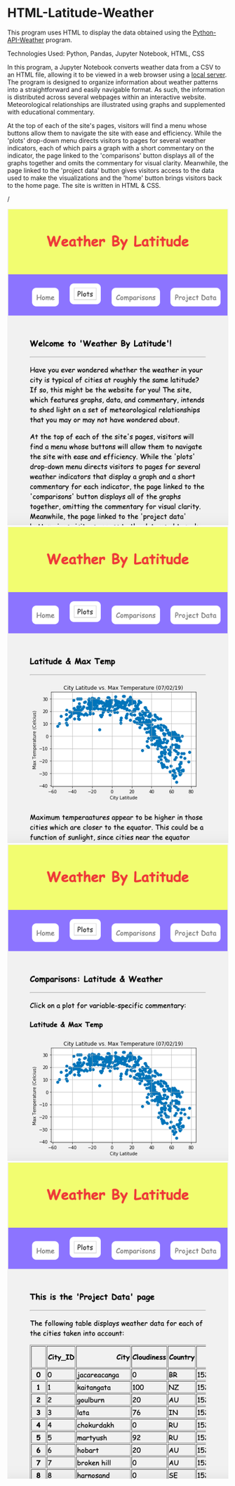 # HTML-Latitude-Weather
This program uses HTML to display the data obtained using the [Python-API-Weather](https://github.com/finnwurtz/Python-API-Weather) program.

Technologies Used: Python, Pandas, Jupyter Notebook, HTML, CSS

In this program, a Jupyter Notebook converts weather data from a CSV to an HTML file, allowing it to be viewed in a web browser using a [local server](https://developer.mozilla.org/en-US/docs/Learn/Common_questions/set_up_a_local_testing_server). The program is designed to organize information about weather patterns into a straightforward and easily navigable format. As such, the information is distributed across several webpages within an interactive website. Meteorological relationships are illustrated using graphs and supplemented with educational commentary.

At the top of each of the site's pages, visitors will find a menu whose buttons allow them to navigate the site with ease and efficiency. While the 'plots' drop-down menu directs visitors to pages for several weather indicators, each of which pairs a graph with a short commentary on the indicator, the page linked to the 'comparisons' button displays all of the graphs together and omits the commentary for visual clarity. Meanwhile, the page linked to the 'project data' button gives visitors access to the data used to make the visualizations and the 'home' button brings visitors back to the home page. The site is written in HTML & CSS.

/

![Landing Page Screenshot](screenshots/landing_page_screenshot.png)![Maximum Temperature Plot Screenshot](screenshots/max_temp_plot_screenshot.png)
![Comparisons Page Screenshot](screenshots/comparisons_screenshot.png)![Data Page Screenshot](screenshots/project_data_screenshot.png)
